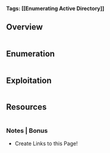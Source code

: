 
#### Tags: [[Enumerating Active Directory]]

## Overview

```markdown
```
## Enumeration

```markdown
```

## Exploitation

```markdown
```

## Resources

```markdown
```

### Notes | Bonus
- Create Links to this Page!